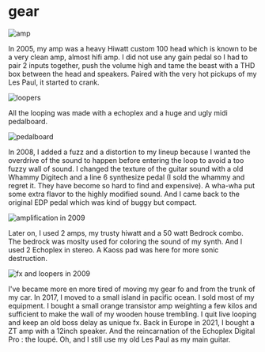# gear

![amp](img/set_2005-amp.jpeg)

In 2005, my amp was a heavy Hiwatt custom 100 head which is known to be a very
clean amp, almost hifi amp. I did not use any gain pedal so I had to pair 2
inputs together, push the volume high and tame the beast with a THD box between
the head and speakers. Paired with the very hot pickups of my Les Paul, it
started to crank.

![loopers](img/set_2005-looper.jpeg)

All the looping was made with a echoplex and a huge and ugly midi pedalboard.

![pedalboard](img/pedalboard_2008.jpeg)

In 2008, I added a fuzz and a distortion to my lineup because I wanted the
overdrive of the sound to happen before entering the loop to avoid a too fuzzy
wall of sound. I changed the texture of the guitar sound with a old Whammy
Digitech and a line 6 synthesize pedal (I sold the whammy and regret it. They
have become so hard to find and expensive). A wha-wha put some extra flavor to
the highly modified sound. And I came back to the original EDP pedal which was
kind of buggy but compact.

![amplification in 2009](img/hiwatt_bedrock.jpeg)

Later on, I used 2 amps, my trusty hiwatt and a 50 watt Bedrock combo. The
bedrock was moslty used for coloring the sound of my synth. And I used 2
Echoplex in stereo. A Kaoss pad was here for more sonic destruction.

![fx and loopers in 2009](img/set_2009-looper.jpeg)

I've became more en more tired of moving my gear fo and from the trunk of my
car. In 2017, I moved to a small island in pacific ocean. I sold most of my
equipment. I bought a small orange transistor amp weighting a few kilos and
sufficient to make the wall of my wooden house trembling. I quit live looping
and keep an old boss delay as unique fx. Back in Europe in 2021, I bought a ZT
amp with a 12inch speaker. And the reincarnation of the Echoplex Digital Pro :
the loupé. Oh, and I still use my old Les Paul as my main guitar.
